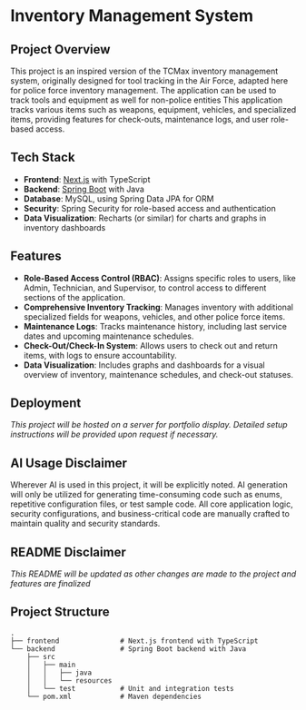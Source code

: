 # Inventory Management System

## Project Overview

This project is an inspired version of the TCMax inventory management system, originally designed for tool tracking in the Air Force, adapted here for police force inventory management. The application can be used to track tools and equipment as well for non-police entities This application tracks various items such as weapons, equipment, vehicles, and specialized items, providing features for check-outs, maintenance logs, and user role-based access.

## Tech Stack

- **Frontend**: [Next.js](https://nextjs.org/) with TypeScript
- **Backend**: [Spring Boot](https://spring.io/projects/spring-boot) with Java
- **Database**: MySQL, using Spring Data JPA for ORM
- **Security**: Spring Security for role-based access and authentication
- **Data Visualization**: Recharts (or similar) for charts and graphs in inventory dashboards

## Features

- **Role-Based Access Control (RBAC)**: Assigns specific roles to users, like Admin, Technician, and Supervisor, to control access to different sections of the application.
- **Comprehensive Inventory Tracking**: Manages inventory with additional specialized fields for weapons, vehicles, and other police force items.
- **Maintenance Logs**: Tracks maintenance history, including last service dates and upcoming maintenance schedules.
- **Check-Out/Check-In System**: Allows users to check out and return items, with logs to ensure accountability.
- **Data Visualization**: Includes graphs and dashboards for a visual overview of inventory, maintenance schedules, and check-out statuses.

## Deployment

*This project will be hosted on a server for portfolio display. Detailed setup instructions will be provided upon request if necessary.*

## AI Usage Disclaimer

Wherever AI is used in this project, it will be explicitly noted. AI generation will only be utilized for generating time-consuming code such as enums, repetitive configuration files, or test sample code. All core application logic, security configurations, and business-critical code are manually crafted to maintain quality and security standards.

## README Disclaimer

*This README will be updated as other changes are made to the project and features are finalized*

## Project Structure

```plaintext
.
├── frontend               # Next.js frontend with TypeScript
└── backend                # Spring Boot backend with Java
    ├── src
    │   ├── main
    │   │   ├── java
    │   │   └── resources
    │   └── test           # Unit and integration tests
    └── pom.xml            # Maven dependencies
